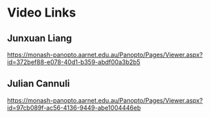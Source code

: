 # Video Links

## Junxuan Liang
https://monash-panopto.aarnet.edu.au/Panopto/Pages/Viewer.aspx?id=372bef88-e078-40d1-b359-abdf00a3b2b5

## Julian Cannuli
https://monash-panopto.aarnet.edu.au/Panopto/Pages/Viewer.aspx?id=97cb089f-ac56-4136-9449-abe1004446eb